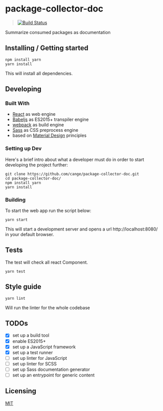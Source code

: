 # package-collector-doc

> [![Build Status](https://travis-ci.org/cange/package-collector-doc.svg?branch=master)](https://travis-ci.org/cange/package-collector-doc)

Summarize consumed packages as documentation

## Installing / Getting started

```shell
npm install yarn
yarn install
```

This will install all dependencies.

## Developing

### Built With

* [React](https://reactjs.org) as web engine
* [Babeljs](http://babeljs.io) as ES2015+ transpiler engine
* [webpack](http://webpack.js.org) as build engine
* [Sass](http://sass-lang.com) as CSS preprocess engine
* based on [Material Design](https://material.io/guidelines) principles

### Setting up Dev

Here's a brief intro about what a developer must do in order to start developing
the project further:

```shell
git clone https://github.com/cange/package-collector-doc.git
cd package-collector-doc/
npm install yarn
yarn install
```

### Building

To start the web app run the script below:

```shell
yarn start
```

This will start a development server and opens a url http://localhost:8080/ in your default browser.

## Tests

The test will check all react Component.

```shell
yarn test
```

## Style guide

```shell
yarn lint
```

Will run the linter for the whole codebase

## TODOs

* [x] set up a build tool
* [x] enable ES2015+
* [x] set up a JavaScript framework
* [x] set up a test runner
* [ ] set up linter for JavaScript
* [ ] set up linter for SCSS
* [ ] set up Sass documentation generator
* [ ] set up an entrypoint for generic content

## Licensing

[MIT](./LICENSE)
